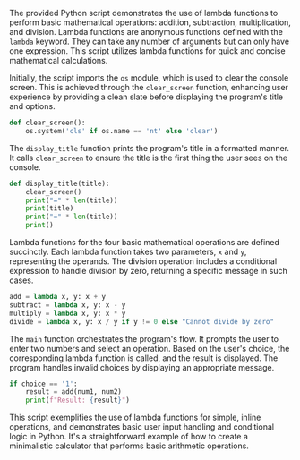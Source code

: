 The provided Python script demonstrates the use of lambda functions to perform basic mathematical operations: addition, subtraction, multiplication, and division. Lambda functions are anonymous functions defined with the `lambda` keyword. They can take any number of arguments but can only have one expression. This script utilizes lambda functions for quick and concise mathematical calculations.

Initially, the script imports the `os` module, which is used to clear the console screen. This is achieved through the `clear_screen` function, enhancing user experience by providing a clean slate before displaying the program's title and options.

```python
def clear_screen():
    os.system('cls' if os.name == 'nt' else 'clear')
```

The `display_title` function prints the program's title in a formatted manner. It calls `clear_screen` to ensure the title is the first thing the user sees on the console.

```python
def display_title(title):
    clear_screen()
    print("=" * len(title))
    print(title)
    print("=" * len(title))
    print()
```

Lambda functions for the four basic mathematical operations are defined succinctly. Each lambda function takes two parameters, `x` and `y`, representing the operands. The division operation includes a conditional expression to handle division by zero, returning a specific message in such cases.

```python
add = lambda x, y: x + y
subtract = lambda x, y: x - y
multiply = lambda x, y: x * y
divide = lambda x, y: x / y if y != 0 else "Cannot divide by zero"
```

The `main` function orchestrates the program's flow. It prompts the user to enter two numbers and select an operation. Based on the user's choice, the corresponding lambda function is called, and the result is displayed. The program handles invalid choices by displaying an appropriate message.

```python
if choice == '1':
    result = add(num1, num2)
    print(f"Result: {result}")
```

This script exemplifies the use of lambda functions for simple, inline operations, and demonstrates basic user input handling and conditional logic in Python. It's a straightforward example of how to create a minimalistic calculator that performs basic arithmetic operations.